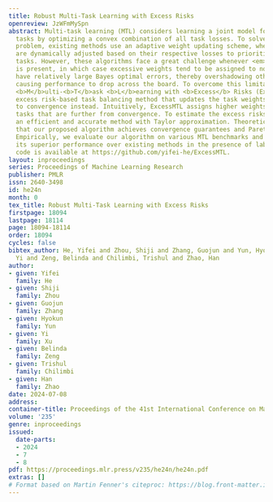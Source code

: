 ```yaml
---
title: Robust Multi-Task Learning with Excess Risks
openreview: JzWFmMySpn
abstract: Multi-task learning (MTL) considers learning a joint model for multiple
  tasks by optimizing a convex combination of all task losses. To solve the optimization
  problem, existing methods use an adaptive weight updating scheme, where task weights
  are dynamically adjusted based on their respective losses to prioritize difficult
  tasks. However, these algorithms face a great challenge whenever <em>label noise</em>
  is present, in which case excessive weights tend to be assigned to noisy tasks that
  have relatively large Bayes optimal errors, thereby overshadowing other tasks and
  causing performance to drop across the board. To overcome this limitation, we propose
  <b>M</b>ulti-<b>T</b>ask <b>L</b>earning with <b>Excess</b> Risks (ExcessMTL), an
  excess risk-based task balancing method that updates the task weights by their distances
  to convergence instead. Intuitively, ExcessMTL assigns higher weights to worse-trained
  tasks that are further from convergence. To estimate the excess risks, we develop
  an efficient and accurate method with Taylor approximation. Theoretically, we show
  that our proposed algorithm achieves convergence guarantees and Pareto stationarity.
  Empirically, we evaluate our algorithm on various MTL benchmarks and demonstrate
  its superior performance over existing methods in the presence of label noise. Our
  code is available at https://github.com/yifei-he/ExcessMTL.
layout: inproceedings
series: Proceedings of Machine Learning Research
publisher: PMLR
issn: 2640-3498
id: he24n
month: 0
tex_title: Robust Multi-Task Learning with Excess Risks
firstpage: 18094
lastpage: 18114
page: 18094-18114
order: 18094
cycles: false
bibtex_author: He, Yifei and Zhou, Shiji and Zhang, Guojun and Yun, Hyokun and Xu,
  Yi and Zeng, Belinda and Chilimbi, Trishul and Zhao, Han
author:
- given: Yifei
  family: He
- given: Shiji
  family: Zhou
- given: Guojun
  family: Zhang
- given: Hyokun
  family: Yun
- given: Yi
  family: Xu
- given: Belinda
  family: Zeng
- given: Trishul
  family: Chilimbi
- given: Han
  family: Zhao
date: 2024-07-08
address:
container-title: Proceedings of the 41st International Conference on Machine Learning
volume: '235'
genre: inproceedings
issued:
  date-parts:
  - 2024
  - 7
  - 8
pdf: https://proceedings.mlr.press/v235/he24n/he24n.pdf
extras: []
# Format based on Martin Fenner's citeproc: https://blog.front-matter.io/posts/citeproc-yaml-for-bibliographies/
---
```

